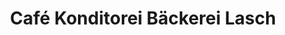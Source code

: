 ---
title: "Café Konditorei Bäckerei Lasch"
url: /karlsruhe/cafe-konditorei-baeckerei-lasch/
shop: Bäckerei
---